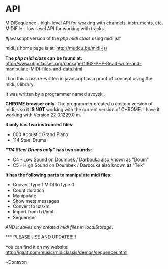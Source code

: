 # API
MIDISequence - high-level API for working with channels, instruments, etc.
MIDIFile - low-level API for working with tracks

#javascript version of the _php midi class_ using midi.js#

midi.js home page is at:  http://mudcu.be/midi-js/

**The _php midi class_ can be found at:**
http://www.phpclasses.org/package/1362-PHP-Read-write-and-manipulate-MIDI-files-and-data.html

I had this class re-written in javascript as a proof of concept using the midi.js library.

It was written by a programmer named svoyski.

**CHROME browser only.**  The programmer created a custom version of midi.js
so it **IS NOT** working with the current version of CHROME.  I have it
working with Version 22.0.1229.0 m.

**It only has two instrument files:**
- 000 Acoustic Grand Piano
- 114 Steel Drums

**_"114 Steel Drums only"_ has two sounds:**
- C4 - Low Sound on Doumbek / Darbouka also known as "Doum"
- C5 - High Sound on Doumbek / Darbouka also known as "Tek"

**It has the following parts to manipulate midi files:**
- Convert type 1 MIDI to type 0
- Count duration
- Manipulate
- Show meta messages
- Convert to txt/xml
- Import from txt/xml
- Sequencer

_AND it saves any created midi files in localStorage._

*** PLEASE USE AND UPDATE!!!!!


You can find it on my website:
http://iqaat.com/music/midiclassjs/demos/sequencer.html

~Donavon
